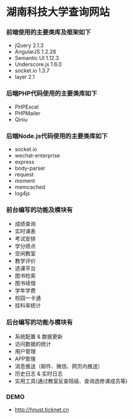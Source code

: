 # 湖南科技大学查询网站

### 前端使用的主要类库及框架如下
* jQuery 2.1.3
* AngularJS 1.2.28
* Semantic UI 1.12.3
* Underscore.js 1.6.0
* socket.io 1.3.7
* layer 2.1

### 后端PHP代码使用的主要类库如下
* PHPExcel
* PHPMailer
* Qiniu

### 后端Node.js代码使用的主要类库如下
* socket.io
* wechat-enterprise
* express
* body-parser
* request
* moment
* memcached
* log4js

### 前台编写的功能及模块有
* 成绩查询
* 实时课表
* 考试安排
* 学分绩点
* 空闲教室
* 教学评价
* 选课平台
* 图书检索
* 图书续借
* 学年学费
* 校园一卡通
* 挂科率统计

### 后台编写的功能与模块有
* 系统配置 & 数据更新
* 访问数据的统计
* 用户管理
* APP管理
* 消息推送（邮件、微信、网页内推送）
* 历史日志 & 实时日志
* 实用工具(通过教室反查班级、查询选修课成员等)

### DEMO
* http://hnust.ticknet.cn
